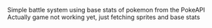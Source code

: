 Simple battle system using base stats of pokemon from the PokeAPI
Actually game not working yet, just fetching sprites and base stats
